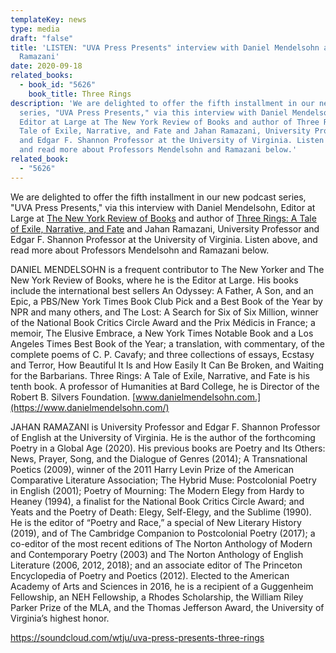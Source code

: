 ```yaml
---
templateKey: news
type: media
draft: "false"
title: 'LISTEN: "UVA Press Presents" interview with Daniel Mendelsohn and Jahan
  Ramazani'
date: 2020-09-18
related_books:
  - book_id: "5626"
    book_title: Three Rings
description: 'We are delighted to offer the fifth installment in our new podcast
  series, "UVA Press Presents," via this interview with Daniel Mendelsohn,
  Editor at Large at The New York Review of Books and author of Three Rings: A
  Tale of Exile, Narrative, and Fate and Jahan Ramazani, University Professor
  and Edgar F. Shannon Professor at the University of Virginia. Listen above,
  and read more about Professors Mendelsohn and Ramazani below.'
related_book:
  - "5626"
---
```

We are delighted to offer the fifth installment in our new podcast series, "UVA Press Presents," via this interview with Daniel Mendelsohn, Editor at Large at [The New York Review of Books](https://www.nybooks.com/) and author of [Three Rings: A Tale of Exile, Narrative, and Fate](https://www.upress.virginia.edu/title/5626) and Jahan Ramazani, University Professor and Edgar F. Shannon Professor at the University of Virginia. Listen above, and read more about Professors Mendelsohn and Ramazani below.

DANIEL MENDELSOHN is a frequent contributor to The New Yorker and The New York Review of Books, where he is the Editor at Large. His books include the international best sellers An Odyssey: A Father, A Son, and an Epic, a PBS/New York Times Book Club Pick and a Best Book of the Year by NPR and many others, and The Lost: A Search for Six of Six Million, winner of the National Book Critics Circle Award and the Prix Médicis in France; a memoir, The Elusive Embrace, a New York Times Notable Book and a Los Angeles Times Best Book of the Year; a translation, with commentary, of the complete poems of C. P. Cavafy; and three collections of essays, Ecstasy and Terror, How Beautiful It Is and How Easily It Can Be Broken, and Waiting for the Barbarians. Three Rings: A Tale of Exile, Narrative, and Fate is his tenth book. A professor of Humanities at Bard College, he is Director of the Robert B. Silvers Foundation. [www.danielmendelsohn.com.](https://www.danielmendelsohn.com/)

JAHAN RAMAZANI is University Professor and Edgar F. Shannon Professor of English at the University of Virginia. He is the author of the forthcoming Poetry in a Global Age (2020). His previous books are Poetry and Its Others: News, Prayer, Song, and the Dialogue of Genres (2014); A Transnational Poetics (2009), winner of the 2011 Harry Levin Prize of the American Comparative Literature Association; The Hybrid Muse: Postcolonial Poetry in English (2001); Poetry of Mourning: The Modern Elegy from Hardy to Heaney (1994), a finalist for the National Book Critics Circle Award; and Yeats and the Poetry of Death: Elegy, Self-Elegy, and the Sublime (1990). He is the editor of “Poetry and Race,” a special of New Literary History (2019), and of The Cambridge Companion to Postcolonial Poetry (2017); a co-editor of the most recent editions of The Norton Anthology of Modern and Contemporary Poetry (2003) and The Norton Anthology of English Literature (2006, 2012, 2018); and an associate editor of The Princeton Encyclopedia of Poetry and Poetics (2012). Elected to the American Academy of Arts and Sciences in 2016, he is a recipient of a Guggenheim Fellowship, an NEH Fellowship, a Rhodes Scholarship, the William Riley Parker Prize of the MLA, and the Thomas Jefferson Award, the University of Virginia’s highest honor.

https://soundcloud.com/wtju/uva-press-presents-three-rings